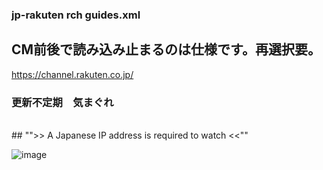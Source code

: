 
### jp-rakuten rch guides.xml

## CM前後で読み込み止まるのは仕様です。再選択要。

https://channel.rakuten.co.jp/

### 更新不定期　気まぐれ
<br/>
## "">> A Japanese IP address is required to watch <<""

![image](https://github.com/user-attachments/assets/eb0c0c32-9b9e-40fe-b1a8-a0da6d4db621)
